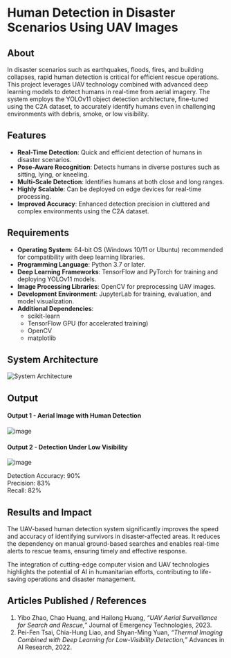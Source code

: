 # Human Detection in Disaster Scenarios Using UAV Images

## About
In disaster scenarios such as earthquakes, floods, fires, and building collapses, rapid human detection is critical for efficient rescue operations. This project leverages UAV technology combined with advanced deep learning models to detect humans in real-time from aerial imagery. The system employs the YOLOv11 object detection architecture, fine-tuned using the C2A dataset, to accurately identify humans even in challenging environments with debris, smoke, or low visibility.

## Features
- **Real-Time Detection**: Quick and efficient detection of humans in disaster scenarios.
- **Pose-Aware Recognition**: Detects humans in diverse postures such as sitting, lying, or kneeling.
- **Multi-Scale Detection**: Identifies humans at both close and long ranges.
- **Highly Scalable**: Can be deployed on edge devices for real-time processing.
- **Improved Accuracy**: Enhanced detection precision in cluttered and complex environments using the C2A dataset.

## Requirements
- **Operating System**: 64-bit OS (Windows 10/11 or Ubuntu) recommended for compatibility with deep learning libraries.
- **Programming Language**: Python 3.7 or later.
- **Deep Learning Frameworks**: TensorFlow and PyTorch for training and deploying YOLOv11 models.
- **Image Processing Libraries**: OpenCV for preprocessing UAV images.
- **Development Environment**: JupyterLab for training, evaluation, and model visualization.
- **Additional Dependencies**:
  - scikit-learn
  - TensorFlow GPU (for accelerated training)
  - OpenCV
  - matplotlib

## System Architecture
<!-- Add your architecture diagram image to the repository and update the link below -->
![System Architecture](https://github.com/<<yourusername>>/UAV-Human-Detection-System/assets/yourimagepath)

## Output

#### Output 1 - Aerial Image with Human Detection
![image](https://github.com/user-attachments/assets/0b2a130e-408a-483e-b0a7-602006f5da02)


#### Output 2 - Detection Under Low Visibility
![image](https://github.com/user-attachments/assets/e6411cf7-e3f0-45aa-856d-4e86dd26be74)


Detection Accuracy: 90%  
Precision: 83%  
Recall: 82%

## Results and Impact
The UAV-based human detection system significantly improves the speed and accuracy of identifying survivors in disaster-affected areas. It reduces the dependency on manual ground-based searches and enables real-time alerts to rescue teams, ensuring timely and effective response.

The integration of cutting-edge computer vision and UAV technologies highlights the potential of AI in humanitarian efforts, contributing to life-saving operations and disaster management.

## Articles Published / References
1. Yibo Zhao, Chao Huang, and Hailong Huang, *“UAV Aerial Surveillance for Search and Rescue,”* Journal of Emergency Technologies, 2023.
2. Pei-Fen Tsai, Chia-Hung Liao, and Shyan-Ming Yuan, *“Thermal Imaging Combined with Deep Learning for Low-Visibility Detection,”* Advances in AI Research, 2022.



